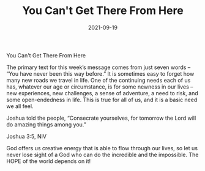 ﻿---
title: You Can't Get There From Here
date: 2021-09-19
people:
  - Dr. David Hinson
---

You Can't Get There From Here

The primary text for this week’s message comes from just seven words – “You have never been this way before.” It is sometimes easy to forget how many new roads we travel in life. One of the continuing needs each of us has, whatever our age or circumstance, is for some newness in our lives –new experiences, new challenges, a sense of adventure, a need to risk, and some open-endedness in life. This is true for all of us, and it is a basic need we all feel. 


Joshua told the people, “Consecrate yourselves, for tomorrow the Lord will do amazing things among you.”

Joshua 3:5, NIV


God offers us creative energy that is able to flow through our lives, so let us never lose sight of a God who can do the incredible and the impossible. The HOPE of the world depends on it!